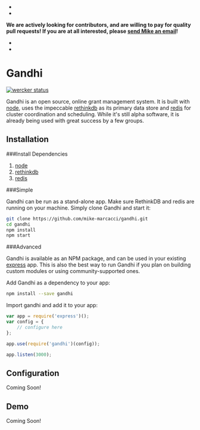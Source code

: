 -
-
**We are actively looking for contributors, and are willing to pay for quality pull requests! If you are at all interested, please [send Mike an email](mailto:mike.marcacci@gmail.com)!**

-
-

Gandhi
======

[![wercker status](https://app.wercker.com/status/7796fb32b691c5d96d6c13895da72819/m "wercker status")](https://app.wercker.com/project/bykey/7796fb32b691c5d96d6c13895da72819)

Gandhi is an open source, online grant management system. It is built with [node](http://nodejs.org/), uses the impeccable [rethinkdb](http://rethinkdb.com/) as its primary data store and [redis](http://redis.io/) for cluster coordination and scheduling. While it's still alpha software, it is already being used with great success by a few groups.

Installation
------------

###Install Dependencies

1. [node](http://nodejs.org/)
2. [rethinkdb](http://rethinkdb.com/docs/install/)
3. [redis](http://redis.io/download)

###Simple

Gandhi can be run as a stand-alone app. Make sure RethinkDB and redis are running on your machine. Simply clone Gandhi and start it:

```bash
git clone https://github.com/mike-marcacci/gandhi.git
cd gandhi
npm install
npm start
```


###Advanced

Gandhi is available as an NPM package, and can be used in your existing [express](https://github.com/visionmedia/express) app. This is also the best way to run Gandhi if you plan on building custom modules or using community-supported ones.

Add Gandhi as a dependency to your app:
```bash
npm install --save gandhi
```

Import gandhi and add it to your app:

```js
var app = require('express')();
var config = {
	// configure here
};

app.use(require('gandhi')(config));

app.listen(3000);
```

Configuration
-------------

Coming Soon!


Demo
----

Coming Soon!

